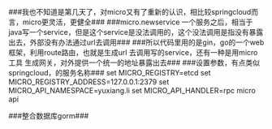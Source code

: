 ###我也不知道是第几天了，对micro又有了重新的认识，相比较springcloud而言，micro更灵活，更健全###
###micro.newservice 一个服务之后，相当于java写一个service，但是这个service是没法调用的，这个没法调用是指没有暴露出去，外部没有办法通过url去调用###
###所以代码里用的是gin，go的一个web框架，利用route路由，也就是生成url 去调用写的service，还有一种是用micro工具 生成网关，对外提供一个统一的地址暴露出去###
###设置参数，有点类似springcloud，的服务名称###
set MICRO_REGISTRY=etcd
set MICRO_REGISTRY_ADDRESS=127.0.0.1:2379
set MICRO_API_NAMESPACE=yuxiang.li
set MICRO_API_HANDLER=rpc
micro api

###整合数据库gorm###